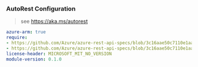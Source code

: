 ### AutoRest Configuration

> see https://aka.ms/autorest

``` yaml
azure-arm: true
require:
- https://github.com/Azure/azure-rest-api-specs/blob/3c16aae50c7110e1aad241ac93995621d4093d46/specification/databricks/resource-manager/readme.md
- https://github.com/Azure/azure-rest-api-specs/blob/3c16aae50c7110e1aad241ac93995621d4093d46/specification/databricks/resource-manager/readme.go.md
license-header: MICROSOFT_MIT_NO_VERSION
module-version: 0.1.0
```
